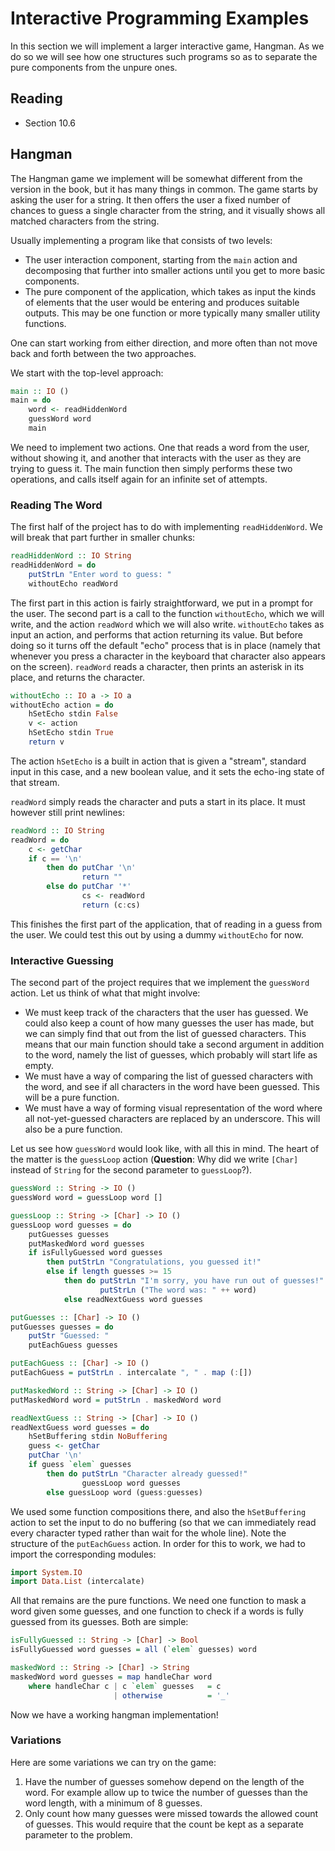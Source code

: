 # Interactive Programming Examples

In this section we will implement a larger interactive game, Hangman. As we do so we will see how one structures such programs so as to separate the pure components from the unpure ones.

## Reading

- Section 10.6

## Hangman

The Hangman game we implement will be somewhat different from the version in the book, but it has many things in common. The game starts by asking the user for a string. It then offers the user a fixed number of chances to guess a single character from the string, and it visually shows all matched characters from the string.

Usually implementing a program like that consists of two levels:

- The user interaction component, starting from the `main` action and decomposing that further into smaller actions until you get to more basic components.
- The pure component of the application, which takes as input the kinds of elements that the user would be entering and produces suitable outputs. This may be one function or more typically many smaller utility functions.

One can start working from either direction, and more often than not move back and forth between the two approaches.

We start with the top-level approach:
```haskell
main :: IO ()
main = do
    word <- readHiddenWord
    guessWord word
    main
```
We need to implement two actions. One that reads a word from the user, without showing it, and another that interacts with the user as they are trying to guess it. The main function then simply performs these two operations, and calls itself again for an infinite set of attempts.

### Reading The Word

The first half of the project has to do with implementing `readHiddenWord`. We will break that part further in smaller chunks:
```haskell
readHiddenWord :: IO String
readHiddenWord = do
    putStrLn "Enter word to guess: "
    withoutEcho readWord
```
The first part in this action is fairly straightforward, we put in a prompt for the user. The second part is a call to the function `withoutEcho`, which we will write, and the action `readWord` which we will also write. `withoutEcho` takes as input an action, and performs that action returning its value. But before doing so it turns off the default "echo" process that is in place (namely that whenever you press a character in the keyboard that character also appears on the screen). `readWord` reads a character, then prints an asterisk in its place, and returns the character.
```haskell
withoutEcho :: IO a -> IO a
withoutEcho action = do
    hSetEcho stdin False
    v <- action
    hSetEcho stdin True
    return v
```
The action `hSetEcho` is a built in action that is given a "stream", standard input in this case, and a new boolean value, and it sets the echo-ing state of that stream.

`readWord` simply reads the character and puts a start in its place. It must however still print newlines:
```haskell
readWord :: IO String
readWord = do
    c <- getChar
    if c == '\n'
        then do putChar '\n'
                return ""
        else do putChar '*'
                cs <- readWord
                return (c:cs)
```

This finishes the first part of the application, that of reading in a guess from the user. We could test this out by using a dummy `withoutEcho` for now.

### Interactive Guessing

The second part of the project requires that we implement the `guessWord` action. Let us think of what that might involve:

- We must keep track of the characters that the user has guessed. We could also keep a count of how many guesses the user has made, but we can simply find that out from the list of guessed characters. This means that our main function should take a second argument in addition to the word, namely the list of guesses, which probably will start life as empty.
- We must have a way of comparing the list of guessed characters with the word, and see if all characters in the word have been guessed. This will be a pure function.
- We must have a way of forming visual representation of the word where all not-yet-guessed characters are replaced by an underscore. This will also be a pure function.

Let us see how `guessWord` would look like, with all this in mind. The heart of the matter is the `guessLoop` action (**Question**: Why did we write `[Char]` instead of `String` for the second parameter to `guessLoop`?).
```haskell
guessWord :: String -> IO ()
guessWord word = guessLoop word []

guessLoop :: String -> [Char] -> IO ()
guessLoop word guesses = do
    putGuesses guesses
    putMaskedWord word guesses
    if isFullyGuessed word guesses
        then putStrLn "Congratulations, you guessed it!"
        else if length guesses >= 15
            then do putStrLn "I'm sorry, you have run out of guesses!"
                    putStrLn ("The word was: " ++ word)
            else readNextGuess word guesses

putGuesses :: [Char] -> IO ()
putGuesses guesses = do
    putStr "Guessed: "
    putEachGuess guesses

putEachGuess :: [Char] -> IO ()
putEachGuess = putStrLn . intercalate ", " . map (:[])

putMaskedWord :: String -> [Char] -> IO ()
putMaskedWord word = putStrLn . maskedWord word

readNextGuess :: String -> [Char] -> IO ()
readNextGuess word guesses = do
    hSetBuffering stdin NoBuffering
    guess <- getChar
    putChar '\n'
    if guess `elem` guesses
        then do putStrLn "Character already guessed!"
                guessLoop word guesses
        else guessLoop word (guess:guesses)
```

We used some function compositions there, and also the `hSetBuffering` action to set the input to do no buffering (so that we can immediately read every character typed rather than wait for the whole line). Note the structure of the `putEachGuess` action. In order for this to work, we had to import the corresponding modules:
```haskell
import System.IO
import Data.List (intercalate)
```

All that remains are the pure functions. We need one function to mask a word given some guesses, and one function to check if a words is fully guessed from its guesses. Both are simple:
```haskell
isFullyGuessed :: String -> [Char] -> Bool
isFullyGuessed word guesses = all (`elem` guesses) word

maskedWord :: String -> [Char] -> String
maskedWord word guesses = map handleChar word
    where handleChar c | c `elem` guesses   = c
                       | otherwise          = '_'
```

Now we have a working hangman implementation!

### Variations

Here are some variations we can try on the game:

1. Have the number of guesses somehow depend on the length of the word. For example allow up to twice the number of guesses than the word length, with a minimum of 8 guesses.
2. Only count how many guesses were missed towards the allowed count of guesses. This would require that the count be kept as a separate parameter to the problem.
